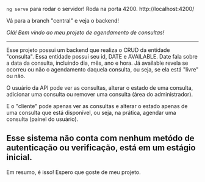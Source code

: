 
`ng serve` para rodar o servidor!
Roda na porta 4200.
http://localhost:4200/

Vá para a branch "central" e veja o backend!


*Olá! Bem vindo ao meu projeto de agendamento de consultas!*


-----
Esse projeto possui um backend que realiza o CRUD da entidade "consulta". Essa entidade possui seu id, DATE e AVAILABLE. Date fala sobre a data da consulta, incluindo dia, mês, ano e hora. Já available revela se ocorreu ou não o agendamento daquela consulta, ou seja, se ela está "livre" ou não.




O usuário da API pode ver as consultas, alterar o estado de uma consulta, adicionar uma consulta ou remover uma consulta (área do administrador).





E o "cliente" pode apenas ver as consultas e alterar o estado apenas de uma consulta que está disponível, ou seja, na prática, agendar uma consulta (painel do usuário). 





Esse sistema não conta com nenhum metódo de autenticação ou verificação, está em um estágio inicial.
-----

Em resumo, é isso! Espero que goste de meu projeto.
